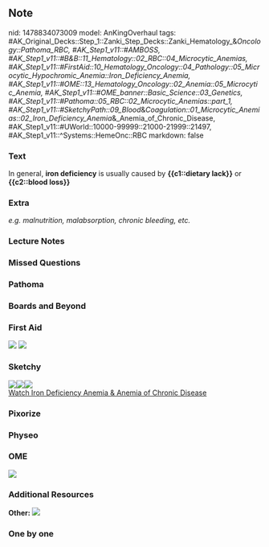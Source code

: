 ## Note
nid: 1478834073009
model: AnKingOverhaul
tags: #AK_Original_Decks::Step_1::Zanki_Step_Decks::Zanki_Hematology_&_Oncology::Pathoma_RBC, #AK_Step1_v11::#AMBOSS, #AK_Step1_v11::#B&B::11_Hematology::02_RBC::04_Microcytic_Anemias, #AK_Step1_v11::#FirstAid::10_Hematology_Oncology::04_Pathology::05_Microcytic_Hypochromic_Anemia::Iron_Deficiency_Anemia, #AK_Step1_v11::#OME::13_Hematology_Oncology::02_Anemia::05_Microcytic_Anemia, #AK_Step1_v11::#OME_banner::Basic_Science::03_Genetics, #AK_Step1_v11::#Pathoma::05_RBC::02_Microcytic_Anemias::part_1, #AK_Step1_v11::#SketchyPath::09_Blood_&_Coagulation::01_Microcytic_Anemias::02_Iron_Deficiency_Anemia_&_Anemia_of_Chronic_Disease, #AK_Step1_v11::#UWorld::10000-99999::21000-21999::21497, #AK_Step1_v11::^Systems::HemeOnc::RBC
markdown: false

### Text
<div>
  In general, <b>iron deficiency</b> is usually caused by
  <b>{{c1::dietary lack}}</b> or <b>{{c2::blood loss}}</b>
</div>

### Extra
<i>e.g. malnutrition, malabsorption, chronic bleeding, etc.</i>

### Lecture Notes


### Missed Questions


### Pathoma


### Boards and Beyond


### First Aid
<img src="tmp_kjnTd.png"> <img src="tmpNAQ5BL.png">

### Sketchy
<div><img src=
"Screen%20Shot%202020-02-09%20at%202.41.05%20PM.JPG"><img src=
"Screen%20Shot%202020-02-09%20at%202.41.15%20PM.JPG"><img src=
"Zoverall%20picture%20(67)_1566160514431.JPG"></div><a href=
"https://dashboard.sketchy.com/study/medical/courses/medical-pathophysiology/units/medical-pathophysiology-blood-coagulation/videos/medical-pathophysiology-blood-and-coagulation-microcytic-anemias-iron-deficiency-anemia-and-anemia-of-chronic-disease?utm_source=anki&utm_medium=partnership&utm_campaign=february_update&utm_content=medical">Watch
Iron Deficiency Anemia & Anemia of Chronic Disease</a>

### Pixorize


### Physeo


### OME
<div class="ome-widget">
  <a href=
  "https://onlinemeded.org/spa/cirrhosis-part-1?ref=anki"><img src=
  "_OME_AnkiFlashcards_Topic_6.png"></a>
</div>

### Additional Resources
<b>Other:</b> <img src="tmpCZ4FXy.png">

### One by one

